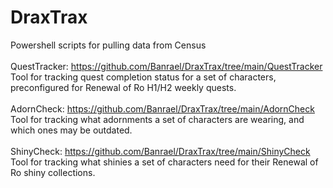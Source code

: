 # DraxTrax
Powershell scripts for pulling data from Census<br>
<br>
QuestTracker: https://github.com/Banrael/DraxTrax/tree/main/QuestTracker<br>
Tool for tracking quest completion status for a set of characters, preconfigured for Renewal of Ro H1/H2 weekly quests.<br>
<br>
AdornCheck: https://github.com/Banrael/DraxTrax/tree/main/AdornCheck<br>
Tool for tracking what adornments a set of characters are wearing, and which ones may be outdated.<br>
<br>
ShinyCheck: https://github.com/Banrael/DraxTrax/tree/main/ShinyCheck<br>
Tool for tracking what shinies a set of characters need for their Renewal of Ro shiny collections.<br>
